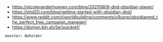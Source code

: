 
- https://nicolevanderhoeven.com/blog/20210809-dnd-obsidian-player/
- https://phd20.com/blog/getting-started-with-obsidian-dnd/
- https://www.reddit.com/r/worldbuilding/comments/v9uorp/obsidianmd_the_perfect_free_campaign_manager/
- https://donjon.bin.sh/5e/quickref/

```statblock 
monster: Beholder
```